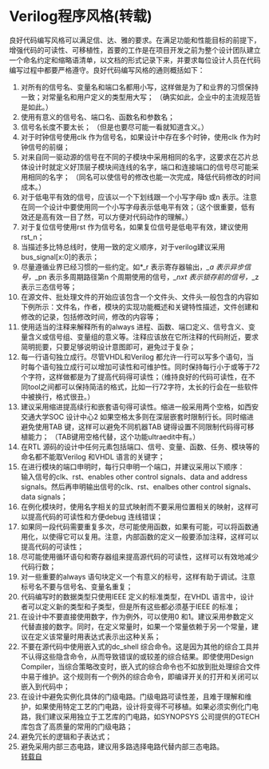 # Verilog程序风格(转载)
良好代码编写风格可以满足信、达、雅的要求。在满足功能和性能目标的前提下，增强代码的可读性、可移植性，首要的工作是在项目开发之前为整个设计团队建立一个命名约定和缩略语清单，以文档的形式记录下来，并要求每位设计人员在代码编写过程中都要严格遵守。良好代码编写风格的通则概括如下：  


1. 对所有的信号名、变量名和端口名都用小写，这样做是为了和业界的习惯保持一致；对常量名和用户定义的类型用大写；  （确实如此，企业中的主流规范皆是如此。）
2. 使用有意义的信号名、端口名、函数名和参数名；  
3. 信号名长度不要太长；  （但是也要尽可能一看就知道含义。）
4. 对于时钟信号使用clk 作为信号名，如果设计中存在多个时钟，使用clk 作为时钟信号的前缀；  
5. 对来自同一驱动源的信号在不同的子模块中采用相同的名字，这要求在芯片总体设计时就定义好顶层子模块间连线的名字，端口和连接端口的信号尽可能采用相同的名字； （同名可以使信号的修改也能一次完成，降低代码修改的时间成本。）
6. 对于低电平有效的信号，应该以一个下划线跟一个小写字母b 或n 表示。注意在同一个设计中要使用同一个小写字母表示低电平有效；（这个很重要，低有效还是高有效一目了然，可以方便对代码动作的理解。）
7. 对于复位信号使用rst 作为信号名，如果复位信号是低电平有效，建议使用rst_n；
8. 当描述多比特总线时，使用一致的定义顺序，对于verilog建议采用bus_signal[x:0]的表示；  
9. 尽量遵循业界已经习惯的一些约定。如*_r 表示寄存器输出，*_a 表示异步信号，*_pn 表示多周期路径第n 个周期使用的信号，*_nxt 表示锁存前的信号，*_z 表示三态信号等； 
10. 在源文件、批处理文件的开始应该包含一个文件头、文件头一般包含的内容如下例所示：文件名，作者，模块的实现功能概述和关键特性描述，文件创建和修改的记录，包括修改时间，修改的内容等；  
11. 使用适当的注释来解释所有的always 进程、函数、端口定义、信号含义、变量含义或信号组、变量组的意义等。注释应该放在它所注释的代码附近，要求简明扼要，只要足够说明设计意图即可，避免过于复杂； 
12. 每一行语句独立成行。尽管VHDL和Verilog 都允许一行可以写多个语句，当时每个语句独立成行可以增加可读性和可维护性。同时保持每行小于或等于72 个字符，这样做都是为了提高代码得可读性；（维持良好的代码可读性，在不同tool之间都可以保持简洁的格式，比如一行72字符，太长的行会在一些软件中被换行，格式很丑。）
13. 建议采用缩进提高续行和嵌套语句得可读性。缩进一般采用两个空格，如西安交通大学SOC 设计中心2 如果空格太多则在深层嵌套时限制行长。同时缩进避免使用TAB 键，这样可以避免不同机器TAB 键得设置不同限制代码得可移植能力；  （TAB键用空格代替，这个功能ultraedit中有。）
14. 在RTL 源码的设计中任何元素包括端口、信号、变量、函数、任务、模块等的命名都不能取Verilog 和VHDL 语言的关键字；  
15. 在进行模块的端口申明时，每行只申明一个端口，并建议采用以下顺序：  
输入信号的clk、rst、enables other control signals、data and address signals。然后再申明输出信号的clk、rst、enalbes other control signals、data signals；  
16. 在例化模块时，使用名字相关的显式映射而不要采用位置相关的映射，这样可以提高代码的可读性和方便debug 连线错误；  
17. 如果同一段代码需要重复多次，尽可能使用函数，如果有可能，可以将函数通用化，以使得它可以复用。注意，内部函数的定义一般要添加注释，这样可以提高代码的可读性；
18. 尽可能使用循环语句和寄存器组来提高源代码的可读性，这样可以有效地减少代码行数；  
19. 对一些重要的always 语句块定义一个有意义的标号，这样有助于调试。注意标号名不要与信号名、变量名重复；
20. 代码编写时的数据类型只使用IEEE 定义的标准类型，在VHDL 语言中，设计者可以定义新的类型和子类型，但是所有这些都必须基于IEEE 的标准；
21. 在设计中不要直接使用数字，作为例外，可以使用0 和1。建议采用参数定义代替直接的数字。同时，在定义常量时，如果一个常量依赖于另一个常量，建议在定义该常量时用表达式表示出这种关系； 
22. 不要在源代码中使用嵌入式的dc_shell 综合命令。这是因为其他的综合工具并不认得这些隐含命令，从而导致错误的或较差的综合结果。即使使用Design Compiler，当综合策略改变时，嵌入式的综合命令也不如放到批处理综合文件中易于维护。这个规则有一个例外的综合命令，即编译开关的打开和关闭可以嵌入到代码中；  
23. 在设计中避免实例化具体的门级电路。门级电路可读性差，且难于理解和维护，如果使用特定工艺的门电路，设计将变得不可移植。如果必须实例化门电路，我们建议采用独立于工艺库的门电路，如SYNOPSYS 公司提供的GTECH 库包含了高质量的常用的门级电路；  
24. 避免冗长的逻辑和子表达式；
25. 避免采用内部三态电路，建议用多路选择电路代替内部三态电路。  
[转载自](https://www.cnblogs.com/zhtxwd/archive/2012/01/04/2311942.html)
